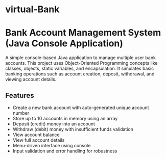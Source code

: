 # virtual-Bank
#  Bank Account Management System (Java Console Application)

A simple console-based Java application to manage multiple user bank accounts. This project uses Object-Oriented Programming concepts like classes, objects, static variables, and encapsulation. It simulates basic banking operations such as account creation, deposit, withdrawal, and viewing account details.

##  Features

- Create a new bank account with auto-generated unique account number
- Store up to 10 accounts in memory using an array
- Deposit (credit) money into an account
- Withdraw (debit) money with insufficient funds validation
- View account balance
- View full account details
- Menu-driven interface using console
- Input validation and error handling for robustness

